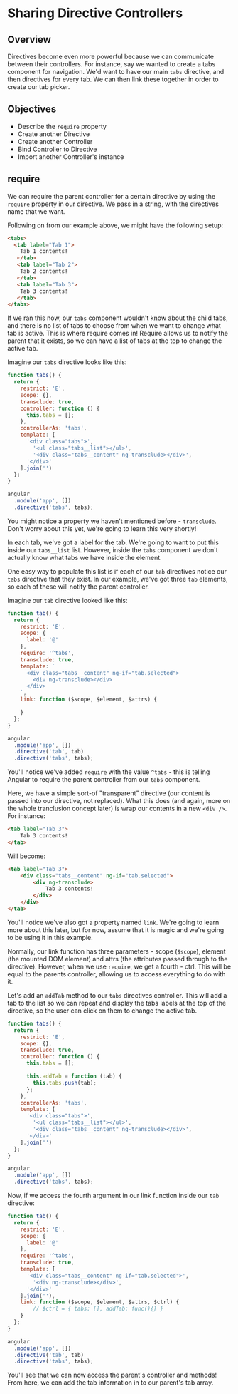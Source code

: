 # Sharing Directive Controllers

## Overview

Directives become even more powerful because we can communicate between their controllers. For instance, say we wanted to create a tabs component for navigation. We'd want to have our main `tabs` directive, and then directives for every tab. We can then link these together in order to create our tab picker.

## Objectives

- Describe the `require` property
- Create another Directive
- Create another Controller
- Bind Controller to Directive
- Import another Controller's instance

## require

We can require the parent controller for a certain directive by using the `require` property in our directive. We pass in a string, with the directives name that we want.

Following on from our example above, we might have the following setup:

```html
<tabs>
  <tab label="Tab 1">
    Tab 1 contents!
   </tab>
   <tab label="Tab 2">
    Tab 2 contents!
   </tab>
   <tab label="Tab 3">
    Tab 3 contents!
   </tab>
</tabs>
```

If we ran this now, our `tabs` component wouldn't know about the child tabs, and there is no list of tabs to choose from when we want to change what tab is active. This is where require comes in! Require allows us to notify the parent that it exists, so we can have a list of tabs at the top to change the active tab.

Imagine our `tabs` directive looks like this:

```js
function tabs() {
  return {
    restrict: 'E',
    scope: {},
    transclude: true,
    controller: function () {
      this.tabs = [];
    },
    controllerAs: 'tabs',
    template: [
      '<div class="tabs">',
        '<ul class="tabs__list"></ul>',
        '<div class="tabs__content" ng-transclude></div>',
      '</div>'
    ].join('')
  };
}

angular
  .module('app', [])
  .directive('tabs', tabs);
```

You might notice a property we haven't mentioned before - `transclude`. Don't worry about this yet, we're going to learn this very shortly!

In each tab, we've got a label for the tab. We're going to want to put this inside our `tabs__list` list. However, inside the `tabs` component we don't actually know what tabs we have inside the element.

One easy way to populate this list is if each of our `tab` directives notice our `tabs` directive that they exist. In our example, we've got three `tab` elements, so each of these will notify the parent controller.

Imagine our `tab` directive looked like this:

```js
function tab() {
  return {
    restrict: 'E',
    scope: {
      label: '@'
    },
    require: '^tabs',
    transclude: true,
    template: `
      <div class="tabs__content" ng-if="tab.selected">
        <div ng-transclude></div>
      </div>
    `,
    link: function ($scope, $element, $attrs) {

    }
  };
}

angular
  .module('app', [])
  .directive('tab', tab)
  .directive('tabs', tabs);
```

You'll notice we've added `require` with the value `^tabs` - this is telling Angular to require the parent controller from our `tabs` component.

Here, we have a simple sort-of "transparent" directive (our content is passed into our directive, not replaced). What this does (and again, more on the whole tranclusion concept later) is wrap our contents in a new `<div />`. For instance:

```html
<tab label="Tab 3">
	Tab 3 contents!
</tab>
```

Will become:

```html
<tab label="Tab 3">
	<div class="tabs__content" ng-if="tab.selected">
		<div ng-transclude>
			Tab 3 contents!
		</div>
	</div>
</tab>
```

You'll notice we've also got a property named `link`. We're going to learn more about this later, but for now, assume that it is magic and we're going to be using it in this example.

Normally, our link function has three parameters - scope (`$scope`), element (the mounted DOM element) and attrs (the attributes passed through to the directive). However, when we use `require`, we get a fourth - ctrl. This will be equal to the parents controller, allowing us to access everything to do with it.

Let's add an `addTab` method to our `tabs` directives controller. This will add a tab to the list so we can repeat and display the tabs labels at the top of the directive, so the user can click on them to change the active tab.

```js
function tabs() {
  return {
    restrict: 'E',
    scope: {},
    transclude: true,
    controller: function () {
      this.tabs = [];

      this.addTab = function (tab) {
        this.tabs.push(tab);
      };
    },
    controllerAs: 'tabs',
    template: [
      '<div class="tabs">',
        '<ul class="tabs__list"></ul>',
        '<div class="tabs__content" ng-transclude></div>',
      '</div>'
    ].join('')
  };
}

angular
  .module('app', [])
  .directive('tabs', tabs);
```

Now, if we access the fourth argument in our link function inside our `tab` directive:

```js
function tab() {
  return {
    restrict: 'E',
    scope: {
      label: '@'
    },
    require: '^tabs',
    transclude: true,
    template: [
      '<div class="tabs__content" ng-if="tab.selected">',
        '<div ng-transclude></div>',
      '</div>'
    ].join(''),
    link: function ($scope, $element, $attrs, $ctrl) {
        // $ctrl = { tabs: [], addTab: func(){} }
    }
  };
}

angular
  .module('app', [])
  .directive('tab', tab)
  .directive('tabs', tabs);
```

You'll see that we can now access the parent's controller and methods! From here, we can add the tab information in to our parent's tab array.
